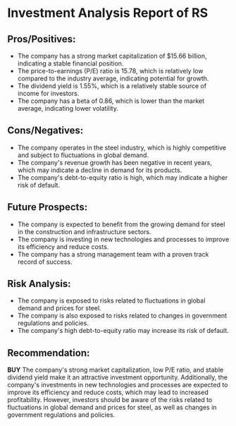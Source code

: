 # Investment Analysis Report of RS

## Pros/Positives:
* The company has a strong market capitalization of $15.66 billion, indicating a stable financial position.
* The price-to-earnings (P/E) ratio is 15.78, which is relatively low compared to the industry average, indicating potential for growth.
* The dividend yield is 1.55%, which is a relatively stable source of income for investors.
* The company has a beta of 0.86, which is lower than the market average, indicating lower volatility.

## Cons/Negatives:
* The company operates in the steel industry, which is highly competitive and subject to fluctuations in global demand.
* The company's revenue growth has been negative in recent years, which may indicate a decline in demand for its products.
* The company's debt-to-equity ratio is high, which may indicate a higher risk of default.

## Future Prospects:
* The company is expected to benefit from the growing demand for steel in the construction and infrastructure sectors.
* The company is investing in new technologies and processes to improve its efficiency and reduce costs.
* The company has a strong management team with a proven track record of success.

## Risk Analysis:
* The company is exposed to risks related to fluctuations in global demand and prices for steel.
* The company is also exposed to risks related to changes in government regulations and policies.
* The company's high debt-to-equity ratio may increase its risk of default.

## Recommendation:
**BUY**
The company's strong market capitalization, low P/E ratio, and stable dividend yield make it an attractive investment opportunity. Additionally, the company's investments in new technologies and processes are expected to improve its efficiency and reduce costs, which may lead to increased profitability. However, investors should be aware of the risks related to fluctuations in global demand and prices for steel, as well as changes in government regulations and policies.